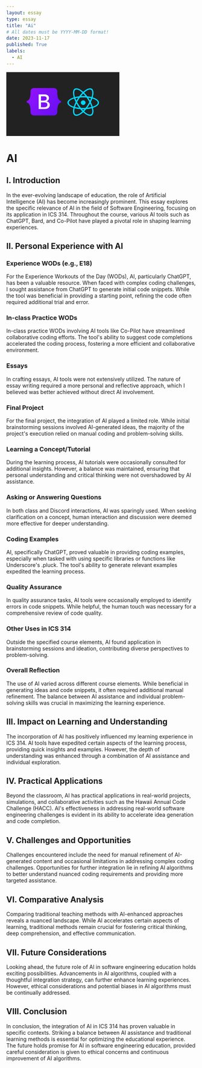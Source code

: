 ```yaml
---
layout: essay
type: essay
title: "Ai"
# All dates must be YYYY-MM-DD format!
date: 2023-11-17
published: True
labels:
  - AI
---
```


<img width="300px" class="rounded float-start pe-4" src="../img/mZzG0vn.webp">

# AI 

## I. Introduction

In the ever-evolving landscape of education, the role of Artificial Intelligence (AI) has become increasingly prominent. This essay explores the specific relevance of AI in the field of Software Engineering, focusing on its application in ICS 314. Throughout the course, various AI tools such as ChatGPT, Bard, and Co-Pilot have played a pivotal role in shaping learning experiences.

## II. Personal Experience with AI

### Experience WODs (e.g., E18)
For the Experience Workouts of the Day (WODs), AI, particularly ChatGPT, has been a valuable resource. When faced with complex coding challenges, I sought assistance from ChatGPT to generate initial code snippets. While the tool was beneficial in providing a starting point, refining the code often required additional trial and error.

### In-class Practice WODs
In-class practice WODs involving AI tools like Co-Pilot have streamlined collaborative coding efforts. The tool's ability to suggest code completions accelerated the coding process, fostering a more efficient and collaborative environment.

### Essays
In crafting essays, AI tools were not extensively utilized. The nature of essay writing required a more personal and reflective approach, which I believed was better achieved without direct AI involvement.

### Final Project
For the final project, the integration of AI played a limited role. While initial brainstorming sessions involved AI-generated ideas, the majority of the project's execution relied on manual coding and problem-solving skills.

### Learning a Concept/Tutorial
During the learning process, AI tutorials were occasionally consulted for additional insights. However, a balance was maintained, ensuring that personal understanding and critical thinking were not overshadowed by AI assistance.

### Asking or Answering Questions
In both class and Discord interactions, AI was sparingly used. When seeking clarification on a concept, human interaction and discussion were deemed more effective for deeper understanding.

### Coding Examples
AI, specifically ChatGPT, proved valuable in providing coding examples, especially when tasked with using specific libraries or functions like Underscore's .pluck. The tool's ability to generate relevant examples expedited the learning process.

### Quality Assurance
In quality assurance tasks, AI tools were occasionally employed to identify errors in code snippets. While helpful, the human touch was necessary for a comprehensive review of code quality.

### Other Uses in ICS 314
Outside the specified course elements, AI found application in brainstorming sessions and ideation, contributing diverse perspectives to problem-solving.

### Overall Reflection
The use of AI varied across different course elements. While beneficial in generating ideas and code snippets, it often required additional manual refinement. The balance between AI assistance and individual problem-solving skills was crucial in maximizing the learning experience.

## III. Impact on Learning and Understanding

The incorporation of AI has positively influenced my learning experience in ICS 314. AI tools have expedited certain aspects of the learning process, providing quick insights and examples. However, the depth of understanding was enhanced through a combination of AI assistance and individual exploration.

## IV. Practical Applications

Beyond the classroom, AI has practical applications in real-world projects, simulations, and collaborative activities such as the Hawaii Annual Code Challenge (HACC). AI's effectiveness in addressing real-world software engineering challenges is evident in its ability to accelerate idea generation and code completion.

## V. Challenges and Opportunities

Challenges encountered include the need for manual refinement of AI-generated content and occasional limitations in addressing complex coding challenges. Opportunities for further integration lie in refining AI algorithms to better understand nuanced coding requirements and providing more targeted assistance.

## VI. Comparative Analysis

Comparing traditional teaching methods with AI-enhanced approaches reveals a nuanced landscape. While AI accelerates certain aspects of learning, traditional methods remain crucial for fostering critical thinking, deep comprehension, and effective communication.

## VII. Future Considerations

Looking ahead, the future role of AI in software engineering education holds exciting possibilities. Advancements in AI algorithms, coupled with a thoughtful integration strategy, can further enhance learning experiences. However, ethical considerations and potential biases in AI algorithms must be continually addressed.

## VIII. Conclusion

In conclusion, the integration of AI in ICS 314 has proven valuable in specific contexts. Striking a balance between AI assistance and traditional learning methods is essential for optimizing the educational experience. The future holds promise for AI in software engineering education, provided careful consideration is given to ethical concerns and continuous improvement of AI algorithms.

